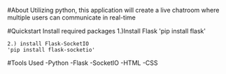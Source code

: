 #About
Utilizing python, this application will create a live chatroom where multiple users can communicate in real-time

#Quickstart
 Install required packages
    1.)Install Flask
    'pip install flask'

    2.) install Flask-SocketIO
    'pip install flask-socketio'


#Tools Used
-Python
-Flask
-SocketIO
-HTML
-CSS


